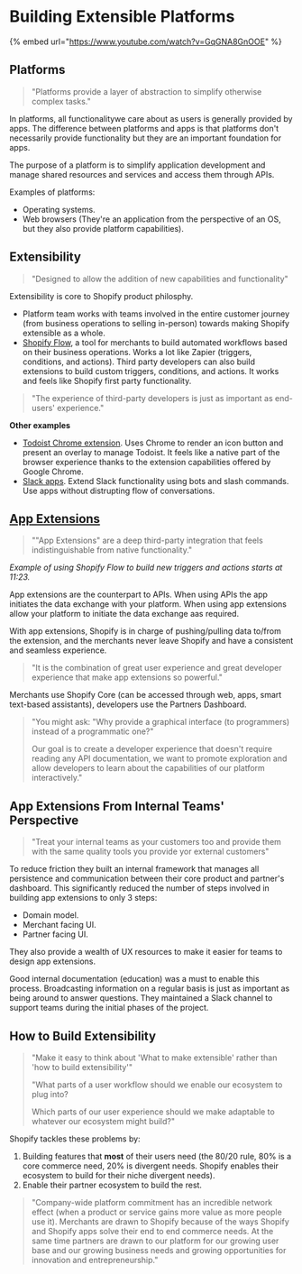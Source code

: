 # Building Extensible Platforms

{% embed url="https://www.youtube.com/watch?v=GqGNA8GnOOE" %}

## Platforms

> "Platforms provide a layer of abstraction to simplify otherwise complex tasks."

In platforms, all functionalitywe care about as users is generally provided by apps. The difference between platforms and apps is that platforms don't necessarily provide functionality but they are an important foundation for apps.

The purpose of a platform is to simplify application development and manage shared resources and services and access them through APIs.

Examples of platforms:

* Operating systems.
* Web browsers \(They're an application from the perspective of an OS, but they also provide platform capabilities\).

## Extensibility

> "Designed to allow the addition of new capabilities and functionality"

Extensibility is core to Shopify product philosphy.

* Platform team works with teams involved in the entire customer journey \(from business operations to selling in-person\) towards making Shopify extensible as a whole.
* [Shopify Flow](https://apps.shopify.com/flow), a tool for merchants to build automated workflows based on their business operations. Works a lot like Zapier \(triggers, conditions, and actions\). Third party developers can also build extensions to build custom triggers, conditions, and actions. It works and feels like Shopify first party functionality.

> "The experience of third-party developers is just as important as end-users' experience."

**Other examples**

* [Todoist Chrome extension](https://chrome.google.com/webstore/detail/todoist-to-do-list-and-ta/jldhpllghnbhlbpcmnajkpdmadaolakh?hl=en). Uses Chrome to render an icon button and present an overlay to manage Todoist. It feels like a native part of the browser experience thanks to the extension capabilities offered by Google Chrome.
* [Slack apps](https://slack.com/apps). Extend Slack functionality using bots and slash commands. Use apps without distrupting flow of conversations.

## [App Extensions](https://help.shopify.com/en/api/embedded-apps/app-extensions)

> ""App Extensions" are a deep third-party integration that feels indistinguishable from native functionality."

_Example of using Shopify Flow to build new triggers and actions starts at 11:23._

App extensions are the counterpart to APIs. When using APIs the app initiates the data exchange with your platform. When using app extensions allow your platform to initiate the data exchange aas required.

With app extensions, Shopify is in charge of pushing/pulling data to/from the extension, and the merchants never leave Shopify and have a consistent and seamless experience.

> "It is the combination of great user experience and great developer experience that make app extensions so powerful."

Merchants use Shopify Core \(can be accessed through web, apps, smart text-based assistants\), developers use the Partners Dashboard.

> "You might ask: "Why provide a graphical interface \(to programmers\) instead of a programmatic one?"
>
> Our goal is to create a developer experience that doesn't require reading any API documentation, we want to promote exploration and allow developers to learn about the capabilities of our platform interactively."

## App Extensions From Internal Teams' Perspective

> "Treat your internal teams as your customers too and provide them with the same quality tools you provide yor external customers"

To reduce friction they built an internal framework that manages all persistence and communication between their core product and partner's dashboard. This significantly reduced the number of steps involved in building app extensions to only 3 steps:

* Domain model.
* Merchant facing UI.
* Partner facing UI.

They also provide a wealth of UX resources to make it easier for teams to design app extensions.

Good internal documentation \(education\) was a must to enable this process. Broadcasting information on a regular basis is just as important as being around to answer questions. They maintained a Slack channel to support teams during the initial phases of the project.

## How to Build Extensibility

> "Make it easy to think about 'What to make extensible' rather than 'how to build extensibility'"
>
> "What parts of a user workflow should we enable our ecosystem to plug into?
>
> Which parts of our user experience should we make adaptable to whatever our ecosystem might build?"

Shopify tackles these problems by:

1. Building features that **most** of their users need \(the 80/20 rule, 80% is a core commerce need, 20% is divergent needs. Shopify enables their ecosystem to build for their niche divergent needs\).
2. Enable their partner ecosystem to build the rest.

> "Company-wide platform commitment has an incredible network effect \(when a product or service gains more value as more people use it\). Merchants are drawn to Shopify because of the ways Shopify and Shopify apps solve their end to end commerce needs. At the same time partners are drawn to our platform for our growing user base and our growing business needs and growing opportunities for innovation and entrepreneurship."

